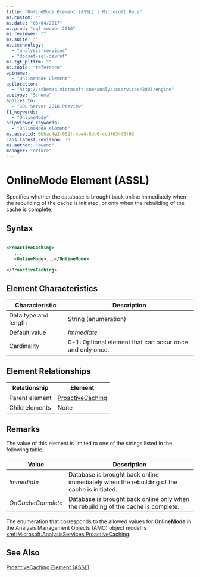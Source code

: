 ```yaml
---
title: "OnlineMode Element (ASSL) | Microsoft Docs"
ms.custom: ""
ms.date: "03/04/2017"
ms.prod: "sql-server-2016"
ms.reviewer: ""
ms.suite: ""
ms.technology: 
  - "analysis-services"
  - "docset-sql-devref"
ms.tgt_pltfrm: ""
ms.topic: "reference"
apiname: 
  - "OnlineMode Element"
apilocation: 
  - "http://schemas.microsoft.com/analysisservices/2003/engine"
apitype: "Schema"
applies_to: 
  - "SQL Server 2016 Preview"
f1_keywords: 
  - "OnlineMode"
helpviewer_keywords: 
  - "OnlineMode element"
ms.assetid: 0bbac4e2-002f-4be4-8dd6-ccd7034f5f93
caps.latest.revision: 30
ms.author: "owend"
manager: "erikre"
---
```

# OnlineMode Element (ASSL)
  Specifies whether the database is brought back online immediately when the rebuilding of the cache is initiated, or only when the rebuilding of the cache is complete.  
  
## Syntax  
  
```xml  
  
<ProactiveCaching>  
   ...  
   <OnlineMode>...</OnlineMode>  
   ...  
</ProactiveCaching>  
```  
  
## Element Characteristics  
  
|Characteristic|Description|  
|--------------------|-----------------|  
|Data type and length|String (enumeration)|  
|Default value|*Immediate*|  
|Cardinality|0-1: Optional element that can occur once and only once.|  
  
## Element Relationships  
  
|Relationship|Element|  
|------------------|-------------|  
|Parent element|[ProactiveCaching](../../../analysis-services/scripting/objects/proactivecaching-element-assl.md)|  
|Child elements|None|  
  
## Remarks  
 The value of this element is limited to one of the strings listed in the following table.  
  
|Value|Description|  
|-----------|-----------------|  
|*Immediate*|Database is brought back online immediately when the rebuilding of the cache is initiated.|  
|*OnCacheComplete*|Database is brought back online only when the rebuilding of the cache is complete.|  
  
 The enumeration that corresponds to the allowed values for **OnlineMode** in the Analysis Management Objects (AMO) object model is <xref:Microsoft.AnalysisServices.ProactiveCaching>.  
  
## See Also  
 [ProactiveCaching Element &#40;ASSL&#41;](../../../analysis-services/scripting/objects/proactivecaching-element-assl.md)  
  
  